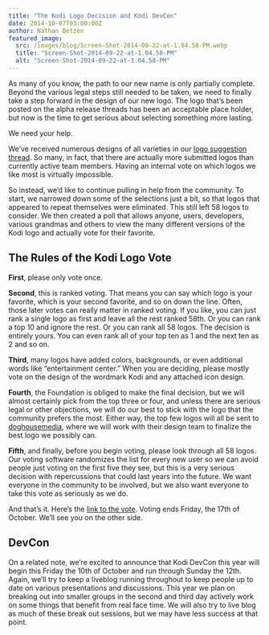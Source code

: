 ```yaml
---
title: "The Kodi Logo Decision and Kodi DevCon"
date: 2014-10-07T03:00:00Z
author: Nathan Betzen
featured_image:
  src: /images/blog/Screen-Shot-2014-09-22-at-1.04.58-PM.webp
  title: "Screen-Shot-2014-09-22-at-1.04.58-PM"
  alt: "Screen-Shot-2014-09-22-at-1.04.58-PM"
---
```


As many of you know, the path to our new name is only partially complete. Beyond the various legal steps still needed to be taken, we need to finally take a step forward in the design of our new logo. The logo that’s been posted on the alpha release threads has been an acceptable place holder, but now is the time to get serious about selecting something more lasting.

We need your help.

We’ve received numerous designs of all varieties in our [logo suggestion thread](https://forum.kodi.tv/showthread.php?tid=201272 "Kodi Logo Suggestion Thread"). So many, in fact, that there are actually more submitted logos than currently active team members. Having an internal vote on which logos we like most is virtually impossible.

So instead, we’d like to continue pulling in help from the community. To start, we narrowed down some of the selections just a bit, so that logos that appeared to repeat themselves were eliminated. This still left 58 logos to consider. We then created a poll that allows anyone, users, developers, various grandmas and others to view the many different versions of the Kodi logo and actually vote for their favorite.

## The Rules of the Kodi Logo Vote

**First**, please only vote once.

**Second**, this is ranked voting. That means you can say which logo is your favorite, which is your second favorite, and so on down the line. Often, those later votes can really matter in ranked voting. If you like, you can just rank a single logo as first and leave all the rest ranked 58th. Or you can rank a top 10 and ignore the rest. Or you can rank all 58 logos. The decision is entirely yours. You can even rank all of your top ten as 1 and the next ten as 2 and so on.

**Third**, many logos have added colors, backgrounds, or even additional words like “entertainment center.” When you are deciding, please mostly vote on the design of the wordmark Kodi and any attached icon design.

**Fourth**, the Foundation is obliged to make the final decision, but we will almost certainly pick from the top three or four, and unless there are serious legal or other objections, we will do our best to stick with the logo that the community prefers the most. Either way, the top few logos will all be sent to [doghousemedia](https://doghouse.agency/ "doghousemedia"), where we will work with their design team to finalize the best logo we possibly can.

**Fifth**, and finally, before you begin voting, please look through all 58 logos. Our voting software randomizes the list for every new user so we can avoid people just voting on the first five they see, but this is a very serious decision with repercussions that could last years into the future. We want everyone in the community to be involved, but we also want everyone to take this vote as seriously as we do.

And that’s it. Here’s the [link to the vote](http://civs.cs.cornell.edu/cgi-bin/vote.pl?id=E_debb84ea290101a4&akey=ecb409951f0d05ae "Kodi Logo Vote"). Voting ends Friday, the 17th of October. We’ll see you on the other side.

## DevCon

On a related note, we’re excited to announce that Kodi DevCon this year will begin this Friday the 10th of October and run through Sunday the 12th. Again, we’ll try to keep a liveblog running throughout to keep people up to date on various presentations and discussions. This year we plan on breaking out into smaller groups in the second and third day actively work on some things that benefit from real face time. We will also try to live blog as much of these break out sessions, but we may have less success at that point.
